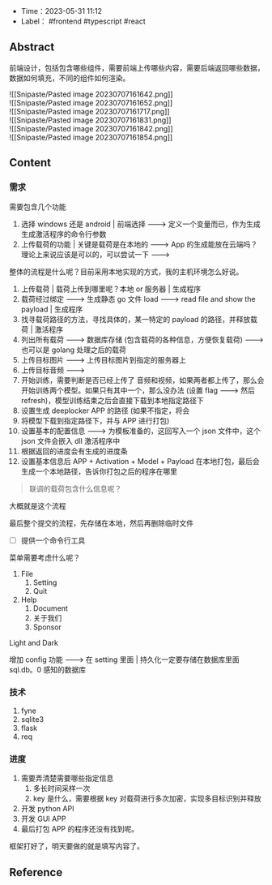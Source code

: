 - Time：2023-05-31 11:12
- Label： #frontend #typescript #react

## Abstract

前端设计，包括包含哪些组件，需要前端上传哪些内容，需要后端返回哪些数据，数据如何填充，不同的组件如何渲染。

![[Snipaste/Pasted image 20230707161642.png]]  
![[Snipaste/Pasted image 20230707161652.png]]  
![[Snipaste/Pasted image 20230707161717.png]]  
![[Snipaste/Pasted image 20230707161831.png]]  
![[Snipaste/Pasted image 20230707161842.png]]  
![[Snipaste/Pasted image 20230707161854.png]]

## Content

### 需求

需要包含几个功能

1. 选择 windows 还是 android | 前端选择 ---> 定义一个变量而已，作为生成生成激活程序的命令行参数
2. 上传载荷的功能 | 关键是载荷是在本地的 ---> App 的生成能放在云端吗？理论上来说应该是可以的，可以尝试一下 --->

整体的流程是什么呢？目前采用本地实现的方式，我的主机环境怎么好说。

1. 上传载荷 | 载荷上传到哪里呢？本地 or 服务器 | 生成程序
2. 载荷经过绑定 ---> 生成静态 go 文件 load ---> read file and show the payload | 生成程序
3. 找寻载荷路径的方法，寻找具体的，某一特定的 payload 的路径，并释放载荷 | 激活程序
4. 列出所有载荷 ---> 数据库存储 (包含载荷的各种信息，方便恢复载荷) ---> 也可以是 golang 处理之后的载荷
5. 上传目标图片 ---> 上传目标图片到指定的服务器上
6. 上传目标音频 --->
7. 开始训练，需要判断是否已经上传了 音频和视频，如果两者都上传了，那么会开始训练两个模型。如果只有其中一个，那么没办法 (设置 flag ---> 然后 refresh)，模型训练结束之后会直接下载到本地指定路径下
8. 设置生成 deeplocker APP 的路径 (如果不指定，将会
9. 将模型下载到指定路径下，并与 APP 进行打包)
10. 设置基本的配置信息 ---> 为模板准备的，这回写入一个 json 文件中，这个 json 文件会嵌入 dll 激活程序中
11. 根据返回的进度会有生成的进度条
12. 设置基本信息后 APP + Activation + Model + Payload 在本地打包，最后会生成一个本地路径，告诉你打包之后的程序在哪里

> 联调的载荷包含什么信息呢？

大概就是这个流程

最后整个提交的流程，先存储在本地，然后再删除临时文件

- [ ] 提供一个命令行工具

菜单需要考虑什么呢？

1. File
	1. Setting
	2. Quit
2. Help
	1. Document
	2. 关于我们
	3. Sponsor

Light and Dark

增加 config 功能 ---> 在 setting 里面 | 持久化一定要存储在数据库里面 sql.db。0 感知的数据库

### 技术

1. fyne
2. sqlite3
3. flask
4. req

### 进度

1. 需要弄清楚需要哪些指定信息
	1. 多长时间采样一次
	2. key 是什么，需要根据 key 对载荷进行多次加密，实现多目标识别并释放
2. 开发 python API
3. 开发 GUI APP
4. 最后打包 APP 的程序还没有找到呢。

框架打好了，明天要做的就是填写内容了。

## Reference
